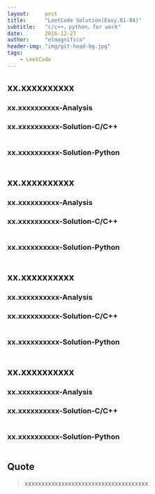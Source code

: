 ```yaml
---
layout:     post
title:      "LeetCode Solution(Easy.81-84)"
subtitle:   "c/c++，python，for work"
date:       2016-12-27
author:     "elmagnifico"
header-img: "img/git-head-bg.jpg"
tags:
    - LeetCode
---
```


<link rel="stylesheet" href="http://yandex.st/highlightjs/6.2/styles/googlecode.min.css">
 
<script src="http://code.jquery.com/jquery-1.7.2.min.js"></script>
<script src="http://yandex.st/highlightjs/6.2/highlight.min.js"></script>
 
<script>hljs.initHighlightingOnLoad();</script>
<script type="text/javascript">
 $(document).ready(function(){
      $("h2,h3,h4,h5,h6").each(function(i,item){
        var tag = $(item).get(0).localName;
        $(item).attr("id","wow"+i);
        $("#category").append('<a class="new'+tag+'" href="#wow'+i+'">'+$(this).text()+'</a></br>');
        $(".newh2").css("margin-left",0);
        $(".newh3").css("margin-left",20);
        $(".newh4").css("margin-left",40);
        $(".newh5").css("margin-left",60);
        $(".newh6").css("margin-left",80);
      });
 });
</script>
<div id="category"></div>

## xx.xxxxxxxxxx



### xx.xxxxxxxxxx-Analysis



### xx.xxxxxxxxxx-Solution-C/C++

```cpp

```

### xx.xxxxxxxxxx-Solution-Python

```python

```
	
## xx.xxxxxxxxxx



### xx.xxxxxxxxxx-Analysis



### xx.xxxxxxxxxx-Solution-C/C++

```cpp

```

### xx.xxxxxxxxxx-Solution-Python

```python

```

## xx.xxxxxxxxxx



### xx.xxxxxxxxxx-Analysis



### xx.xxxxxxxxxx-Solution-C/C++

```cpp

```

### xx.xxxxxxxxxx-Solution-Python

```python

```

## xx.xxxxxxxxxx



### xx.xxxxxxxxxx-Analysis



### xx.xxxxxxxxxx-Solution-C/C++

```cpp

```

### xx.xxxxxxxxxx-Solution-Python

```python

```

## Quote

> xxxxxxxxxxxxxxxxxxxxxxxxxxxxxxxxxxxxx
> 